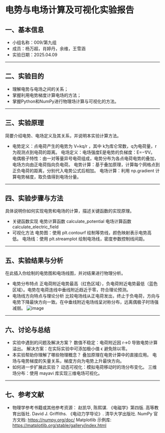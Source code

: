 # 电势与电场计算及可视化实验报告

## 一、基本信息

- 小组名称：009/第九组
- 成员：杨万超，肖婷丹，余维，王雪涵
- 实验日期：2025.04.09


---

## 二、实验目的

- 理解电势与电场之间的关系；
- 掌握利用电势梯度计算电场的方法；
- 掌握Python和NumPy进行物理场计算与可视化的方法。

---

## 三、实验原理

简要介绍电势、电场定义及其关系，并说明本实验计算方法。
- 电势定义：点电荷产生的电势为 V=kq/r ，其中 k为库仑常数，q为电荷量，r为观测点到电荷的距离。
电场定义：电场强度E是电势的负梯度：E=−∇V。
电偶极子特性：由一对等量异号电荷组成，电势分布为各点电荷电势的叠加，电场方向由正电荷指向负电荷。
电势计算：基于叠加原理，计算每个网格点到正负电荷的距离，分别代入电势公式后相加。
电场计算：利用 np.gradient 计算电势梯度，取负值得到电场分量。

---

## 四、实验步骤与方法
具体说明你如何实现电势和电场的计算，描述关键函数的实现原理。

- 关键函数实现
电势计算函数 calculate_potential
电场计算函数 calculate_electric_field
- 可视化方法
电势图：使用 plt.contourf 绘制等势线，颜色映射表示电势高低。
电场线：使用 plt.streamplot 绘制电场线，密度参数控制线间距。
---

## 五、实验结果与分析

在此插入你绘制的电势图和电场线图，并对结果进行物理分析。

- 电势分布特点
正电荷附近电势最高（红色区域），负电荷附近电势最低（蓝色区域）。电势在电荷连线中垂线附近趋近于零，符合理论预测。
- 电场线方向特点与理论分析
比较电场线从正电荷发出，终止于负电荷，方向与电势下降最快方向一致。在中垂线附近电场线呈对称分布，远离偶极子时场强减弱。
![image](https://github.com/user-attachments/assets/55762e36-5366-45cc-8cc0-722b49b0ecf1)

---

## 六、讨论与总结

- 实验中遇到的问题及解决方案？
数值不稳定：电荷附近因 r→0 导致电势计算溢出。
解决方案：在实际实验中可添加极小值 ϵ 避免除以零。
- 本实验帮助你理解了哪些物理概念？
叠加原理在电势计算中的直接应用。
电场与电势梯度的矢量关系，梯度方向为电势上升最快方向。
- 如何进一步扩展此实验？
动态可视化：模拟电荷移动时的场分布变化。
三维场分布：使用 mayavi 库实现三维电场可视化。

---

## 七、参考文献

- 物理学参考书籍或其他参考资源： 赵凯华, 陈熙谋. 《电磁学》第四版. 高等教育出版社.
David J. Griffiths. 《电动力学导论》. 清华大学出版社.
NumPy 官方文档: https://numpy.org/doc/
Matplotlib 示例库: https://matplotlib.org/stable/gallery/index.html
